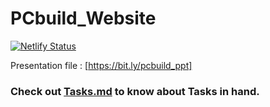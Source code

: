 # PCbuild_Website

[![Netlify Status](https://api.netlify.com/api/v1/badges/7aa9ba57-e65d-4685-b295-486cf505d275/deploy-status)](https://app.netlify.com/sites/virtualpcbuilder/deploys)

Presentation file : [https://bit.ly/pcbuild_ppt]

### Check out [Tasks.md](Tasks.md) to know about Tasks in hand. 
